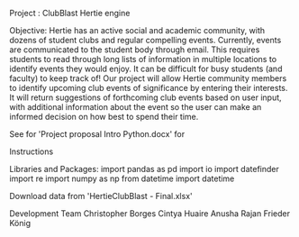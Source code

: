 Project : ClubBlast Hertie engine

Objective:
Hertie has an active social and academic community, with dozens of student clubs and regular compelling events. 
Currently, events are communicated to the student body through email. 
This requires students to read through long lists of information in multiple locations to identify events they would enjoy.
It can be difficult for busy students (and faculty) to keep track of! Our project will allow Hertie community members to identify upcoming club events of significance by entering their interests. 
It will return suggestions of forthcoming club events based on user input, with additional information about the event so the user can make an informed decision on how best to spend their time.

See for 'Project proposal Intro Python.docx' for 

Instructions

Libraries and Packages:
import pandas as pd
import io
import datefinder
import re
import numpy as np
from datetime import datetime

Download data from 'HertieClubBlast - Final.xlsx'



Development Team 
Christopher Borges
Cintya Huaire
Anusha Rajan
Frieder König



